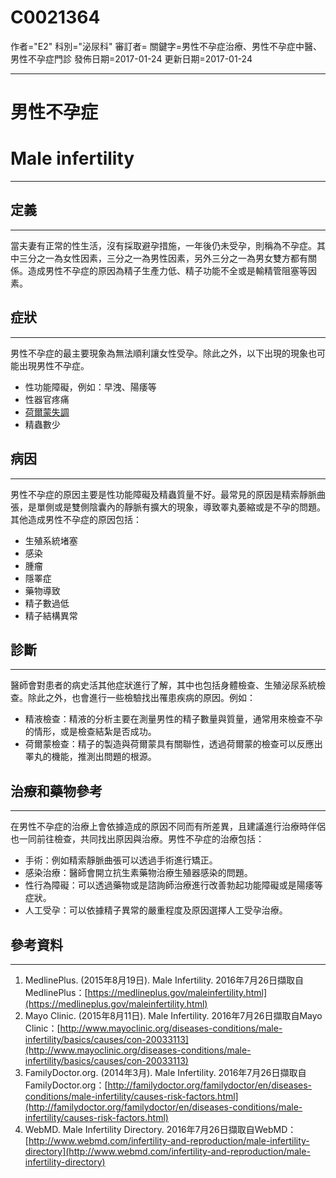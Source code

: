 # C0021364
作者="E2"
科別="泌尿科"
審訂者=
關鍵字=男性不孕症治療、男性不孕症中醫、男性不孕症門診
發佈日期=2017-01-24
更新日期=2017-01-24

----------
# 男性不孕症 
# Male infertility
----------
## 定義
----------

當夫妻有正常的性生活，沒有採取避孕措施，一年後仍未受孕，則稱為不孕症。其中三分之一為女性因素，三分之一為男性因素，另外三分之一為男女雙方都有關係。造成男性不孕症的原因為精子生產力低、精子功能不全或是輸精管阻塞等因素。 

## 症狀
----------

男性不孕症的最主要現象為無法順利讓女性受孕。除此之外，以下出現的現象也可能出現男性不孕症。

- 性功能障礙，例如：早洩、陽痿等
- 性器官疼痛
- [荷爾蒙失調](C0014130)
- 精蟲數少 
## 病因
----------

男性不孕症的原因主要是性功能障礙及精蟲質量不好。最常見的原因是精索靜脈曲張，是單側或是雙側陰囊內的靜脈有擴大的現象，導致睪丸萎縮或是不孕的問題。其他造成男性不孕症的原因包括：

- 生殖系統堵塞
- 感染
- 腫瘤
- 隱睪症
- 藥物導致
- 精子數過低
- 精子結構異常 
## 診斷
----------

醫師會對患者的病史活其他症狀進行了解，其中也包括身體檢查、生殖泌尿系統檢查。除此之外，也會進行一些檢驗找出罹患疾病的原因。例如：

- 精液檢查：精液的分析主要在測量男性的精子數量與質量，通常用來檢查不孕的情形，或是檢查結紮是否成功。
- 荷爾蒙檢查：精子的製造與荷爾蒙具有關聯性，透過荷爾蒙的檢查可以反應出睪丸的機能，推測出問題的根源。 
## 治療和藥物參考
----------

在男性不孕症的治療上會依據造成的原因不同而有所差異，且建議進行治療時伴侶也一同前往檢查，共同找出原因與治療。男性不孕症的治療包括：

- 手術：例如精索靜脈曲張可以透過手術進行矯正。
- 感染治療：醫師會開立抗生素藥物治療生殖器感染的問題。
- 性行為障礙：可以透過藥物或是諮詢師治療進行改善勃起功能障礙或是陽痿等症狀。
- 人工受孕：可以依據精子異常的嚴重程度及原因選擇人工受孕治療。 
## 參考資料
----------
1. MedlinePlus. (2015年8月19日). Male Infertility. 2016年7月26日擷取自MedlinePlus：[https://medlineplus.gov/maleinfertility.html](https://medlineplus.gov/maleinfertility.html)
2. Mayo Clinic. (2015年8月11日). Male Infertility. 2016年7月26日擷取自Mayo Clinic：[http://www.mayoclinic.org/diseases-conditions/male-infertility/basics/causes/con-20033113](http://www.mayoclinic.org/diseases-conditions/male-infertility/basics/causes/con-20033113)
3. FamilyDoctor.org. (2014年3月). Male Infertility. 2016年7月26日擷取自FamilyDoctor.org：[http://familydoctor.org/familydoctor/en/diseases-conditions/male-infertility/causes-risk-factors.html](http://familydoctor.org/familydoctor/en/diseases-conditions/male-infertility/causes-risk-factors.html)
4. WebMD. Male Infertility Directory. 2016年7月26日擷取自WebMD：[http://www.webmd.com/infertility-and-reproduction/male-infertility-directory](http://www.webmd.com/infertility-and-reproduction/male-infertility-directory)

